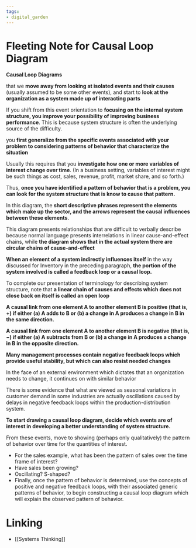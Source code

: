 ```yaml
---
tags: 
- digital_garden
---
```

# Fleeting Note for Causal Loop Diagram
**Causal Loop Diagrams**

that we **move away from looking at isolated events and their causes** (usually assumed to be some other events), and start to **look at the organization as a system made up of interacting parts**

If you shift from this event orientation to **focusing on the internal system structure, you improve your possibility of improving business performance**. This is because system structure is often the underlying source of the difficulty. 

you **first generalize from the specific events associated with your problem to considering patterns of behavior that characterize the situation**


Usually this requires that you **investigate how one or more variables of interest change over time**. (In a business setting, variables of interest might be such things as cost, sales, revenue, profit, market share, and so forth.) 

Thus, **once you have identified a pattern of behavior that is a problem, you can look for the system structure that is know to cause that pattern.**

In this diagram, the **short descriptive phrases represent the elements which make up the sector, and the arrows represent the causal influences between these elements**. 

This diagram presents relationships that are difficult to verbally describe because normal language presents interrelations in linear cause-and-effect chains, while **the diagram shows that in the actual system there are circular chains of cause-and-effect**
  
**When an element of a system indirectly influences itself** in the way discussed for Inventory in the preceding paragraph, **the portion of the system involved is called a feedback loop or a causal loop.**
  
To complete our presentation of terminology for describing system structure, note that **a linear chain of causes and effects which does not close back on itself is called an open loop**

**A causal link from one element A to another element B is positive (that is, +) if either (a) A adds to B or (b) a change in A produces a change in B in the same direction.** 

**A causal link from one element A to another element B is negative (that is, −) if either (a) A subtracts from B or (b) a change in A produces a change in B in the opposite direction.**

**Many management processes contain negative feedback loops which provide useful stability, but which can also resist needed changes**

In the face of an external environment which dictates that an organization needs to change, it continues on with similar behavior
  
There is some evidence that what are viewed as seasonal variations in customer demand in some industries are actually oscillations caused by delays in negative feedback loops within the production-distribution system.
  
**To start drawing a causal loop diagram, decide which events are of interest in developing a better understanding of system structure.**

From these events, move to showing (perhaps only qualitatively) the pattern of behavior over time for the quantities of interest. 
+ For the sales example, what has been the pattern of sales over the time frame of interest? 
+ Have sales been growing? 
+ Oscillating? S-shaped? 
+ Finally, once the pattern of behavior is determined, use the concepts of positive and negative feedback loops, with their associated generic patterns of behavior, to begin constructing a causal loop diagram which will explain the observed pattern of behavior.


# Linking
+ [[Systems Thinking]]